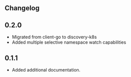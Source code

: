 ## Changelog

## 0.2.0
- Migrated from client-go to discovery-k8s
- Added multiple selective namespace watch capabilities

## 0.1.1
- Added additional documentation.
